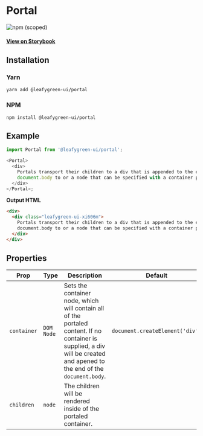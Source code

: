 # Portal

![npm (scoped)](https://img.shields.io/npm/v/@leafygreen-ui/portal.svg)

#### [View on Storybook](https://mongodb.github.io/leafygreen-ui/?path=/story/portal--default)

## Installation

### Yarn

```shell
yarn add @leafygreen-ui/portal
```

### NPM

```shell
npm install @leafygreen-ui/portal
```

## Example

```js
import Portal from '@leafygreen-ui/portal';

<Portal>
  <div>
    Portals transport their children to a div that is appended to the end of the
    document.body to or a node that can be specified with a container prop.
  </div>
</Portal>;
```

**Output HTML**

```html
<div>
  <div class="leafygreen-ui-xi606m">
    Portals transport their children to a div that is appended to the end of the
    document.body to or a node that can be specified with a container prop.
  </div>
</div>
```

## Properties

| Prop        | Type       | Description                                                                                                                                                               | Default                         |
| ----------- | ---------- | ------------------------------------------------------------------------------------------------------------------------------------------------------------------------- | ------------------------------- |
| `container` | `DOM Node` | Sets the container node, which will contain all of the portaled content. If no container is supplied, a div will be created and apened to the end of the `document.body`. | `document.createElement('div')` |
| `children`  | `node`     | The children will be rendered inside of the portaled container.                                                                                                           |                                 |
